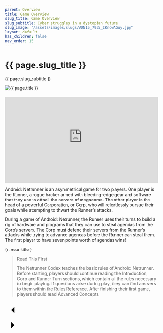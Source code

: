 ```yaml
---
parent: Overview
title: Game Overview
slug_title: Game Overview
slug_subtitle: Cyber struggles in a dystopian future
slug_image: "/assets/images/slugs/ADN15_7955_IKnowAGuy.jpg"
layout: default
has_children: false
nav_order: 15
---
```

<div class="slug">
    <div class="title-container">
        <h1 class="page-slug_title">{{ page.slug_title }}</h1>
        <p class="page-slug_subtitle">{{ page.slug_subtitle }}</p>
    </div>
    <div class="image-container faded-left">
        <img src="{{ page.slug_image | relative_url }}" alt="{{ page.title }}" />
    </div>
</div>

<p style="margin-top: 20px;"></p>
<div style="display: flex; justify-content: center;">
  <div style="width: 100%; max-width: 560px; aspect-ratio: 16 / 9; position: relative;">
    <iframe
      style="position: absolute; top: 0; left: 0; width: 100%; height: 100%;"
      src="https://www.youtube-nocookie.com/embed/1dtvARFeCvw?si=IDwFzW3dTG1ZDWC9"
      title="YouTube video player"
      frameborder="0"
      allow="accelerometer; autoplay; clipboard-write; encrypted-media; gyroscope; picture-in-picture; web-share"
      referrerpolicy="strict-origin-when-cross-origin"
      allowfullscreen>
    </iframe>
  </div>
</div>

Android: Netrunner is an asymmetrical game for two players. One player is the Runner, a rogue hacker armed with bleeding-edge gear and software that they use to attack the servers of megacorps. The other player is the head of a powerful Corporation, or Corp, who will relentlessly pursue their goals while attempting to thwart the Runner’s attacks.

During a game of Android: Netrunner, the Runner uses their turns to build a rig of hardware and programs that they can use to steal agendas from the Corp’s servers. The Corp must defend their servers from the Runner’s attacks while trying to advance agendas before the Runner can steal them. The first player to have seven points worth of agendas wins!

{: .note-title }
> Read This First
>
> The Netrunner Codex teaches the basic rules of Android: Netrunner. Before starting, players should continue reading the Introduction, Corp and Runner Turn sections, which contain all the rules necessary to begin playing. If questions arise during play, they can find answers to them within the Rules Reference. After finishing their first game, players should read Advanced Concepts.

<div class="nav-buttons">
  <!-- Previous Button -->
  <a href="/docs/welcome" class="nav-button" aria-label="Previous page">
    <div class="nav-item">
      <svg xmlns="http://www.w3.org/2000/svg" width="50" height="50" viewBox="0 0 50 50">
        <path d="M30 20L20 30L30 40" />
      </svg>
    </div>
  </a>

  <!-- Next Button -->
  <a href="/docs/components" class="nav-button" aria-label="Next page">
    <div class="nav-item">
      <svg xmlns="http://www.w3.org/2000/svg" width="50" height="50" viewBox="0 0 50 50">
        <path d="M20 20L30 30L20 40" />
      </svg>
    </div>
  </a>
</div>

